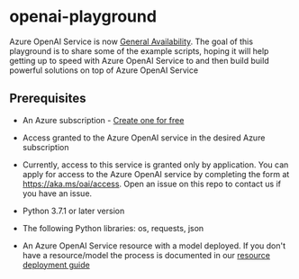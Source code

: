 # openai-playground
Azure OpenAI Service is now [General Availability](https://azure.microsoft.com/en-us/blog/general-availability-of-azure-openai-service-expands-access-to-large-advanced-ai-models-with-added-enterprise-benefits/). The goal of this playground is to share some of the example scripts, hoping it will help getting up to speed with Azure OpenAI Service to and then build build powerful solutions on top of Azure OpenAI Service

## Prerequisites
 - An Azure subscription - [Create one for free](https://azure.microsoft.com/free/cognitive-services)

 - Access granted to the Azure OpenAI service in the desired Azure subscription

 - Currently, access to this service is granted only by application. You can apply for access to the Azure OpenAI service by completing the form at https://aka.ms/oai/access. Open an issue on this repo to contact us if you have an issue.

 - Python 3.7.1 or later version

 - The following Python libraries: os, requests, json

 - An Azure OpenAI Service resource with a model deployed. If you don't have a resource/model the process is documented in our [resource deployment guide](https://learn.microsoft.com/en-us/azure/cognitive-services/openai/how-to/create-resource)
